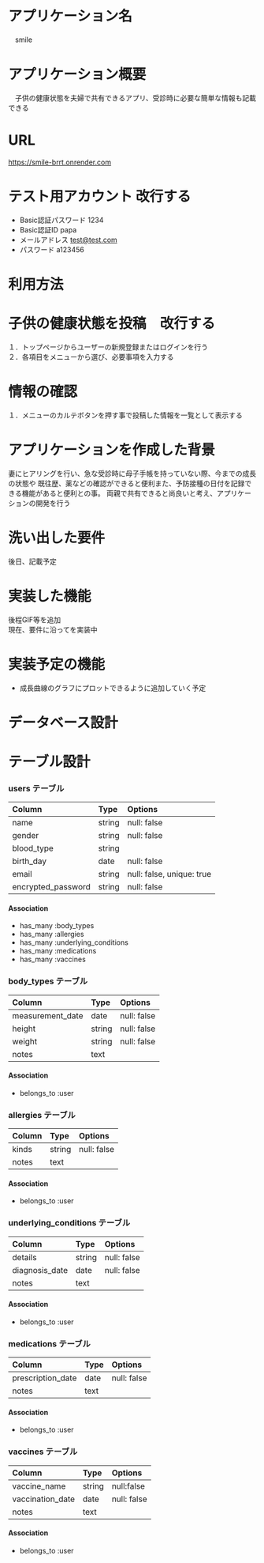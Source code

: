 # アプリケーション名
　smile

# アプリケーション概要
　子供の健康状態を夫婦で共有できるアプリ、受診時に必要な簡単な情報も記載できる

# URL
 https://smile-brrt.onrender.com

# テスト用アカウント 改行する
- Basic認証パスワード 1234
- Basic認証ID papa
- メールアドレス test@test.com
- パスワード a123456

# 利用方法
# 子供の健康状態を投稿　改行する
１．トップページからユーザーの新規登録またはログインを行う  
２．各項目をメニューから選び、必要事項を入力する
# 情報の確認
１．メニューのカルテボタンを押す事で投稿した情報を一覧として表示する

# アプリケーションを作成した背景
妻にヒアリングを行い、急な受診時に母子手帳を持っていない際、今までの成長の状態や
既往歴、薬などの確認ができると便利また、予防接種の日付を記録できる機能があると便利との事。
両親で共有できると尚良いと考え、アプリケーションの開発を行う

# 洗い出した要件
 後日、記載予定

# 実装した機能
 後程GIF等を追加  
 現在、要件に沿ってを実装中

# 実装予定の機能

- 成長曲線のグラフにプロットできるように追加していく予定

# データベース設計

# テーブル設計

### users テーブル

| Column             | Type    | Options                   |
| :----------------- | :------ | :------------------------ |
| name               | string  | null: false               |
| gender             | string  | null: false               |
| blood_type         | string  |                           |
| birth_day          | date    | null: false               |
| email              | string  | null: false, unique: true |
| encrypted_password | string  | null: false               |





#### Association
- has_many :body_types
- has_many :allergies
- has_many :underlying_conditions
- has_many :medications
- has_many :vaccines


### body_types テーブル

| Column             | Type       | Options                        |
| :----------------- | :--------- | :----------------------------- |
| measurement_date   | date       | null: false                    |
| height             | string     | null: false                    |
| weight             | string     | null: false                    |
| notes              | text       |                                |

#### Association
- belongs_to :user


### allergies テーブル

| Column             | Type       | Options                        |
| :----------------- | :--------- | :----------------------------- |
| kinds              | string     | null: false                    |
| notes              | text       |                                |
 
#### Association
- belongs_to :user


### underlying_conditions テーブル

| Column             | Type       | Options                        |
| :----------------- | :--------- | :----------------------------- |
| details            | string     | null: false                    |
| diagnosis_date     | date       | null: false                    |
| notes              | text       |                                |
 
#### Association
- belongs_to :user


### medications テーブル

| Column             | Type    | Options                   |
| :----------------- | :------ | :------------------------ |
| prescription_date  | date    | null: false               |
| notes              | text    |                           |
 
#### Association
- belongs_to :user


### vaccines テーブル

| Column             | Type    | Options                   |
| :----------------- | :------ | :------------------------ |
| vaccine_name       | string  | null:false
| vaccination_date   | date    | null: false               |
| notes              | text    |                           |
 
#### Association
- belongs_to :user